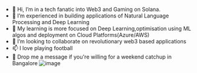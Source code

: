 - 👋 Hi, I’m in a tech fanatic into Web3 and Gaming on Solana.
- 👀 I’m experienced in building applications of Natural Language Processing and Deep Learning
- 🌱 My learning is more focused on Deep Learning,optimisation using ML algos and deployment on Cloud Platforms(Azure/AWS)
- 💞️ I’m looking to collaborate on revolutionary web3 based applications 
- 📫 I love playing football
- 👨‍ Drop me a message if you're willing for a weekend catchup in Bangalore
![image](https://user-images.githubusercontent.com/31504279/186113153-89201960-a2d1-49cd-af56-798b8b948bef.png)


<!---
sockthem/sockthem is a ✨ special ✨ repository because its `README.md` (this file) appears on your GitHub profile.
You can click the Preview link to take a look at your changes.
--->
